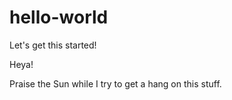 # hello-world
Let's get this started!

Heya!

Praise the Sun while I try to get a hang on this stuff. 
